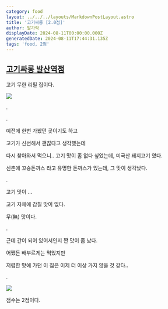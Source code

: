 ```yaml
---
category: food
layout: ../../../layouts/MarkdownPostLayout.astro
title: '고기싸롱 [2.0점]'
author: 발가락
displayDate: 2024-08-11T00:00:00.000Z
generatedDate: 2024-08-11T17:44:31.135Z
tags: 'food, 2점'
---
```


## [고기싸롱 발산역점](https://naver.me/5uicMWod)

고기 무한 리필 집이다.

![](/media/고기싸롱-1.webp)

.

.

예전에 한번 가봤던 곳이기도 하고

고기가 신선해서 괜찮다고 생각했는데

다시 찾아와서 먹으니.. 고기 맛이 좀 없다 싶었는데, 미국산 돼지고기 였다.

신촌에 꼬숑돈까스 라고 유명한 돈까스가 있는데, 그 맛이 생각났다.

.

고기 맛이 ...

고기 자체에 감칠 맛이 없다.

무(無) 맛이다.

.

근데 간이 되어 있어서인지 짠 맛이 좀 났다.

어쨌든 배부르게는 먹었지만

저렴한 맛에 가던 이 집은 이제 더 이상 가지 않을 것 같다..

.

![](/media/고기싸롱-2.webp)

점수는 2점이다.
